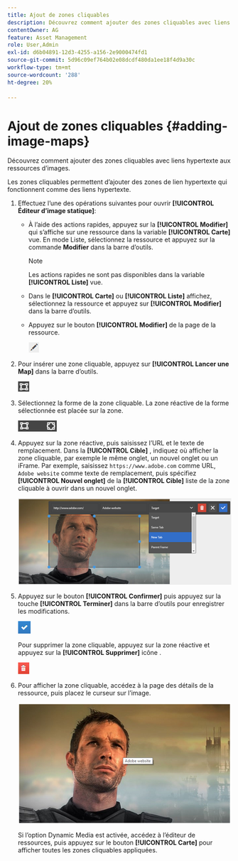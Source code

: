 ```yaml
---
title: Ajout de zones cliquables
description: Découvrez comment ajouter des zones cliquables avec liens hypertexte aux ressources d’images.
contentOwner: AG
feature: Asset Management
role: User,Admin
exl-id: d6b04891-12d3-4255-a156-2e9000474fd1
source-git-commit: 5d96c09ef764b02e08dcdf480da1ee18f4d9a30c
workflow-type: tm+mt
source-wordcount: '288'
ht-degree: 20%

---
```


# Ajout de zones cliquables {#adding-image-maps}

Découvrez comment ajouter des zones cliquables avec liens hypertexte aux ressources d’images.

Les zones cliquables permettent d’ajouter des zones de lien hypertexte qui fonctionnent comme des liens hypertexte.

1. Effectuez l’une des opérations suivantes pour ouvrir **[!UICONTROL Éditeur d’image statique]**:

   * À l’aide des actions rapides, appuyez sur la **[!UICONTROL Modifier]** qui s’affiche sur une ressource dans la variable **[!UICONTROL Carte]** vue. En mode Liste, sélectionnez la ressource et appuyez sur la commande **Modifier** dans la barre d’outils.

      >[!NOTE]
      >
      >Les actions rapides ne sont pas disponibles dans la variable **[!UICONTROL Liste]** vue.

   * Dans le **[!UICONTROL Carte]** ou **[!UICONTROL Liste]** affichez, sélectionnez la ressource et appuyez sur **[!UICONTROL Modifier]** dans la barre d’outils.
   * Appuyez sur le bouton **[!UICONTROL Modifier]** de la page de la ressource.

      ![chlimage_1-420](assets/chlimage_1-420.png)

1. Pour insérer une zone cliquable, appuyez sur **[!UICONTROL Lancer une Map]** dans la barre d’outils.

   ![chlimage_1-421](assets/chlimage_1-421.png)

1. Sélectionnez la forme de la zone cliquable. La zone réactive de la forme sélectionnée est placée sur la zone.

   ![chlimage_1-422](assets/chlimage_1-422.png)

1. Appuyez sur la zone réactive, puis saisissez l’URL et le texte de remplacement. Dans la **[!UICONTROL Cible]** , indiquez où afficher la zone cliquable, par exemple le même onglet, un nouvel onglet ou un iFrame. Par exemple, saisissez `https://www.adobe.com` comme URL, `Adobe website` comme texte de remplacement, puis spécifiez **[!UICONTROL Nouvel onglet]** de la **[!UICONTROL Cible]** liste de la zone cliquable à ouvrir dans un nouvel onglet.

   ![chlimage_1-423](assets/chlimage_1-423.png)

1. Appuyez sur le bouton **[!UICONTROL Confirmer]** puis appuyez sur la touche **[!UICONTROL Terminer]** dans la barre d’outils pour enregistrer les modifications.

   ![chlimage_1-424](assets/chlimage_1-424.png)

   Pour supprimer la zone cliquable, appuyez sur la zone réactive et appuyez sur la **[!UICONTROL Supprimer]** icône .

   ![chlimage_1-425](assets/chlimage_1-425.png)

1. Pour afficher la zone cliquable, accédez à la page des détails de la ressource, puis placez le curseur sur l’image.

   ![chlimage_1-426](assets/chlimage_1-426.png)

   Si l’option Dynamic Media est activée, accédez à l’éditeur de ressources, puis appuyez sur le bouton **[!UICONTROL Carte]** pour afficher toutes les zones cliquables appliquées.
